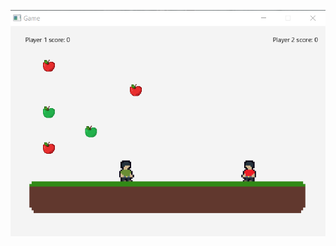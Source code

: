 ![Иллюстрация к проекту](https://github.com/danisimos/JavaFXGame/blob/master/src/main/resources/images/illustration.png)